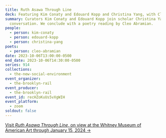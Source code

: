 ```yaml
---
title: Ruth Asawa Through Line
deck: Featuring Kim Conaty and Edouard Kopp and Christina Yang, with Cleo Abramian
summary: Curators Kim Conaty and Edouard Kopp join scholar Christina Yang for a
  conversation. We conclude with a poetry reading by Cleo Abramian.
people:
  - person: kim-conaty
  - person: edouard-kopp
  - person: christina-yang
poets:
  - person: cleo-abramian
date: 2023-10-06T13:00:00-0500
end_date: 2023-10-06T14:30:00-0500
series: 914
collections:
  - the-new-social-environment
event_organizer:
  - the-brooklyn-rail
event_producer:
  - the-brooklyn-rail
event_id: recHZoKuUs5vXgWIH
event_platform:
  - zoom
soldout: false
---
```

[V﻿isit *Ruth Asawa Through Line*, on view at the Whitney Museum of American Art through January 15, 2024 →](https://whitney.org/exhibitions/ruth-asawa-through-line)